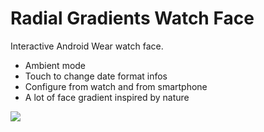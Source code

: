 # Radial Gradients Watch Face

Interactive Android Wear watch face.
- Ambient mode
- Touch to change date format infos
- Configure from watch and from smartphone
- A lot of face gradient inspired by nature  

![](https://raw.githubusercontent.com/ubelab/nature_gradients_radial_watch_face/master/images/screen_0.png)  